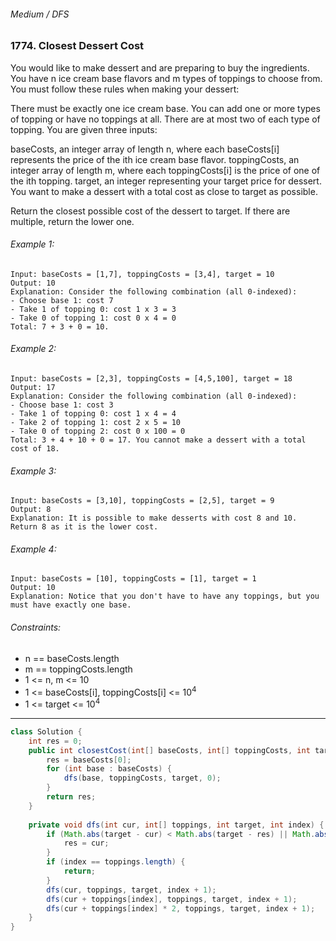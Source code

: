 ###### Medium / DFS

### 1774. Closest Dessert Cost

You would like to make dessert and are preparing to buy the ingredients. You have n ice cream base flavors and m types of toppings to choose from. You must follow these rules when making your dessert:

There must be exactly one ice cream base.
You can add one or more types of topping or have no toppings at all.
There are at most two of each type of topping.
You are given three inputs:

baseCosts, an integer array of length n, where each baseCosts[i] represents the price of the ith ice cream base flavor.
toppingCosts, an integer array of length m, where each toppingCosts[i] is the price of one of the ith topping.
target, an integer representing your target price for dessert.
You want to make a dessert with a total cost as close to target as possible.

Return the closest possible cost of the dessert to target. If there are multiple, return the lower one.

 

###### Example 1:
```
Input: baseCosts = [1,7], toppingCosts = [3,4], target = 10
Output: 10
Explanation: Consider the following combination (all 0-indexed):
- Choose base 1: cost 7
- Take 1 of topping 0: cost 1 x 3 = 3
- Take 0 of topping 1: cost 0 x 4 = 0
Total: 7 + 3 + 0 = 10.
```
###### Example 2:
```
Input: baseCosts = [2,3], toppingCosts = [4,5,100], target = 18
Output: 17
Explanation: Consider the following combination (all 0-indexed):
- Choose base 1: cost 3
- Take 1 of topping 0: cost 1 x 4 = 4
- Take 2 of topping 1: cost 2 x 5 = 10
- Take 0 of topping 2: cost 0 x 100 = 0
Total: 3 + 4 + 10 + 0 = 17. You cannot make a dessert with a total cost of 18.
```
###### Example 3:
```
Input: baseCosts = [3,10], toppingCosts = [2,5], target = 9
Output: 8
Explanation: It is possible to make desserts with cost 8 and 10. Return 8 as it is the lower cost.
```
###### Example 4:
```
Input: baseCosts = [10], toppingCosts = [1], target = 1
Output: 10
Explanation: Notice that you don't have to have any toppings, but you must have exactly one base.
```

###### Constraints:

- n == baseCosts.length
- m == toppingCosts.length
- 1 <= n, m <= 10
- 1 <= baseCosts[i], toppingCosts[i] <= 10<sup>4</sup>
- 1 <= target <= 10<sup>4</sup>

***

```java
class Solution {
    int res = 0;
    public int closestCost(int[] baseCosts, int[] toppingCosts, int target) {
        res = baseCosts[0];
        for (int base : baseCosts) {
            dfs(base, toppingCosts, target, 0);
        }
        return res;
    }
    
    private void dfs(int cur, int[] toppings, int target, int index) {
        if (Math.abs(target - cur) < Math.abs(target - res) || Math.abs(target - cur) == Math.abs(target - res) && cur < res) {
            res = cur;
        }
        if (index == toppings.length) {
            return;
        }
        dfs(cur, toppings, target, index + 1);
        dfs(cur + toppings[index], toppings, target, index + 1);
        dfs(cur + toppings[index] * 2, toppings, target, index + 1);
    }
}
```
